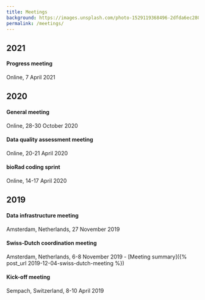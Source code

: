 ```yaml
---
title: Meetings
background: https://images.unsplash.com/photo-1529119368496-2dfda6ec2804?ixlib=rb-1.2.1&ixid=eyJhcHBfaWQiOjEyMDd9&auto=format&fit=crop&w=1000
permalink: /meetings/
---
```


## 2021

<!--#### bioRad coding sprint

Online, 7-11 June 2021-->

#### Progress meeting

Online, 7 April 2021

## 2020

#### General meeting

Online, 28-30 October 2020

#### Data quality assessment meeting

Online, 20-21 April 2020

#### bioRad coding sprint

Online, 14-17 April 2020

## 2019

#### Data infrastructure meeting

Amsterdam, Netherlands, 27 November 2019

#### Swiss-Dutch coordination meeting

Amsterdam, Netherlands, 6-8 November 2019 - [Meeting summary]({% post_url 2019-12-04-swiss-dutch-meeting %})

#### Kick-off meeting

Sempach, Switzerland, 8-10 April 2019
